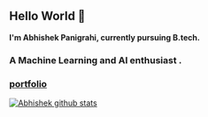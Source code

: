 ## Hello World 👋

**I'm Abhishek Panigrahi, currently pursuing B.tech.**

### A Machine Learning and AI enthusiast .


### [portfolio](https://abhishekpanigrahiportfolio.netlify.app/)


<!--
**abhishek2chikun/abhishek2chikun** is a ✨ _special_ ✨ repository because its `README.md` (this file) appears on your GitHub profile.


Here are some ideas to get you started:

- 🔭 I’m currently working on ...
- 🌱 I’m currently learning ...
- 👯 I’m looking to collaborate on ...
- 🤔 I’m looking for help with ...
- 💬 Ask me about ...
- 📫 How to reach me: ...
- 😄 Pronouns: ...
- ⚡ Fun fact: ...
-->
[![Abhishek github stats](https://github-readme-stats.vercel.app/api?username=abhishek2chikun)](https://github.com/anuraghazra/github-readme-stats)
